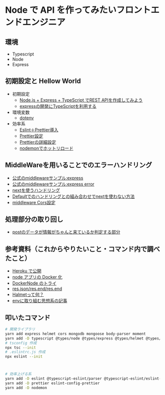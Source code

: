 # Node で API を作ってみたいフロントエンドエンジニア

## 環境

- Typescript
- Node
- Express

## 初期設定と Hellow World

- 初期設定
  - [Node.js + Express + TypeScript でREST APIを作成してみよう](https://qiita.com/macaroniSalad0141/items/5e00aa96138d169dabf5)
  - [expressの開発にTypeScriptを利用する](https://qiita.com/zaburo/items/69726cc42ef774990279)
- 環境変数
  - [dotenv](https://www.wakuwakubank.com/posts/662-nodejs-env/)
- 効率系
  - [Eslint＋Prettier導入](https://zenn.dev/big_tanukiudon/articles/c1ab3dba7ba111)
  - [Prettier設定](https://ma-vericks.com/blog/vscode-prettier/)
  - [Prettierの詳細設定](https://qiita.com/takeshisakuma/items/bbb2cd2f1c65de70e363)
  - [nodemonでホットリロード](https://tamiblog.xyz/2021/02/12/post-1640/)

## MiddleWareを用いることでのエラーハンドリング
- [公式のmiddlewareサンプル:express](https://expressjs.com/ja/guide/using-middleware.html)
- [公式のmiddlewareサンプル:express error](https://expressjs.com/ja/guide/error-handling.html)
- [nextを使うハンドリング](https://chaika.hatenablog.com/entry/2020/11/16/083000)
- [Defaultでのハンドリングとの組み合わせでnextを使わない方法](https://note.com/shift_tech/n/n42b96d36f0cf)
- [middleware Cors設定](https://zenn.dev/luvmini511/articles/d8b2322e95ff40)

## 処理部分の取り回し
- [postのデータが情報がちゃんと来ているか判定する部分](https://nishinatoshiharu.com/object-type-guard/)


## 参考資料（これからやりたいこと・コマンド内で調べたこと）

- [Heroku で公開](https://zenn.dev/kiriyama/articles/36b46d98f15161)
- [node アプリの Docker 化](https://tech-blog.s-yoshiki.com/entry/249)
- [DockerNode のトライ](https://zenn.dev/ysmtegsr/scraps/c792cf7e7c96fe)
- [res.json/res.end/res.end](https://neos21.net/blog/2019/03/12-01.html)
- [Halmetって何？](https://qiita.com/qianer-fengtian/items/148602c437e1703aa764)
- [envに取り組む思想系の記事](https://zenn.dev/dove/articles/5fd7926e7da949)

## 叩いたコマンド
```bash
# 開発ライブラリ
yarn add express helmet cors mongodb mongoose body-parser moment
yarn add -D typescript @types/node @types/express @types/helmet @types/cors @types/mongoose ts-node
# tsconfig 作成
npx tsc --init
# .eslintrc.js 作成
npx eslint --init



# 効率上げる系
yarn add -D eslint @typescript-eslint/parser @typescript-eslint/eslint-plugin
yarn add -D prettier eslint-config-prettier
yarn add -D nodemon
```